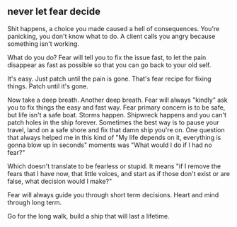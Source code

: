 ## never let fear decide

Shit happens, a choice you made caused a hell of consequences.
You're panicking, you don't know what to do. A client calls you angry because something isn't working.

What do you do?
Fear will tell you to fix the issue fast, to let the pain disappear as fast as possible so that you can go back to your old self.

It's easy. Just patch until the pain is gone. 
That's fear recipe for fixing things. Patch until it's gone.

Now take a deep breath.
Another deep breath.
Fear will always "kindly" ask you to fix things the easy and fast way. Fear primary concern is to be safe, but life isn't a safe boat. Storms happen. Shipwreck happens and you can't patch holes in the ship forever.
Sometimes the best way is to pause your travel, land on a safe shore and fix that damn ship you're on.
One question that always helped me in this kind of "My life depends on it, everything is gonna blow up in seconds" moments was
"What would I do if I had no fear?"

Which doesn't translate to be fearless or stupid. It means "if I remove the fears that I have now, that little voices, and start as if those don't exist or are false, what decision would I make?"

Fear will always guide you through short term decisions. 
Heart and mind through long term.

Go for the long walk, build a ship that will last a lifetime.
